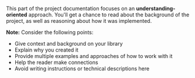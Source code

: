 This part of the project documentation focuses on an
**understanding-oriented** approach. You'll get a
chance to read about the background of the project,
as well as reasoning about how it was implemented.

**Note:** Consider the following points:

- Give context and background on your library
- Explain why you created it
- Provide multiple examples and approaches of how to work with it
- Help the reader make connections
- Avoid writing instructions or technical descriptions here
